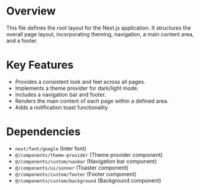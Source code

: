 # Overview

This file defines the root layout for the Next.js application. It structures the overall page layout, incorporating theming, navigation, a main content area, and a footer.

# Key Features

-   Provides a consistent look and feel across all pages.
-   Implements a theme provider for dark/light mode.
-   Includes a navigation bar and footer.
-   Renders the main content of each page within a defined area.
-   Adds a notification toast functionality

# Dependencies

-   `next/font/google` (Inter font)
-   `@/components/theme-provider` (Theme provider component)
-   `@/components/custom/navbar` (Navigation bar component)
-   `@/components/ui/sonner` (Toaster component)
-   `@/components/custom/footer` (Footer component)
-   `@/components/custom/background` (Background component)
